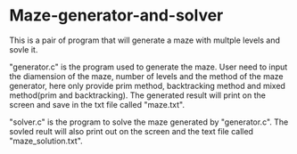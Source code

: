 # Maze-generator-and-solver
This is a pair of program that will generate a maze with multple levels and sovle it.

"generator.c" is the program used to generate the maze. User need to input the diamension of the maze, number of levels and the method of the maze generator, here only provide prim method, backtracking method and mixed method(prim and backtracking). 
The generated result will print on the screen and save in the txt file called "maze.txt". 

"solver.c" is the program to solve the maze generated by "generator.c". The sovled reult will also print out on the screen and the text file called "maze_solution.txt".
